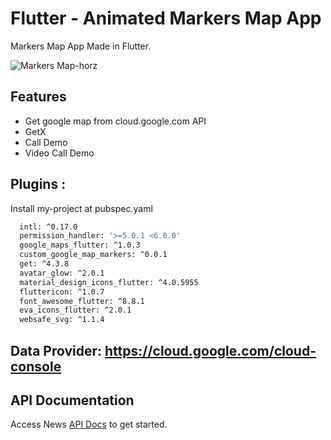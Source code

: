 # Flutter - Animated Markers Map App

Markers Map App Made in Flutter.

![Markers Map-horz](https://github.com/nobelleon/Animated-Markers-Map-App/assets/76748114/bcf68446-720f-4728-ae5c-db83aa3b95dd)

## Features

- Get google map from cloud.google.com  API
- GetX
- Call Demo
- Video Call Demo

## Plugins :

Install my-project at pubspec.yaml

```bash
  intl: ^0.17.0
  permission_handler: '>=5.0.1 <6.0.0'
  google_maps_flutter: ^1.0.3
  custom_google_map_markers: ^0.0.1
  get: ^4.3.8
  avatar_glow: ^2.0.1
  material_design_icons_flutter: ^4.0.5955
  fluttericon: ^1.0.7
  font_awesome_flutter: ^8.8.1
  eva_icons_flutter: ^2.0.1
  websafe_svg: ^1.1.4
```

## Data Provider: https://cloud.google.com/cloud-console
    
## API Documentation

Access News [API Docs](https://cloud.google.com/docs/) to get started.

